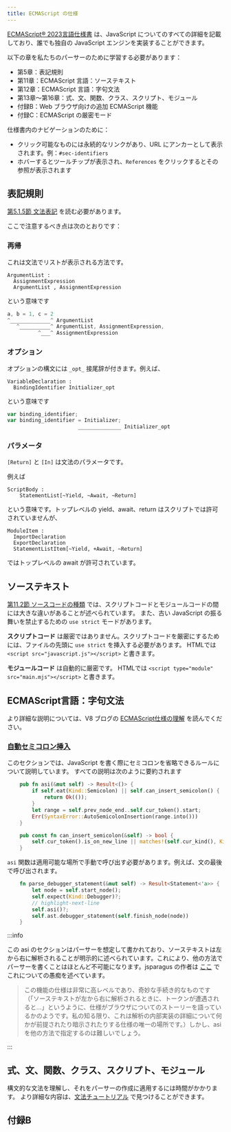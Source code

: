 ```yaml
---
title: ECMAScript の仕様
---
```


[ECMAScript® 2023言語仕様書](https://tc39.es/ecma262/) は、JavaScript についてのすべての詳細を記載しており、誰でも独自の JavaScript エンジンを実装することができます。

以下の章を私たちのパーサーのために学習する必要があります：

- 第5章：表記規則
- 第11章：ECMAScript 言語：ソーステキスト
- 第12章：ECMAScript 言語：字句文法
- 第13章〜第16章：式、文、関数、クラス、スクリプト、モジュール
- 付録B：Web ブラウザ向けの追加 ECMAScript 機能
- 付録C：ECMAScript の厳密モード

仕様書内のナビゲーションのために：

- クリック可能なものには永続的なリンクがあり、URL にアンカーとして表示されます。例：`#sec-identifiers`
- ホバーするとツールチップが表示され、`References` をクリックするとその参照が表示されます

## 表記規則

[第5.1.5節 文法表記](https://tc39.es/ecma262/#sec-grammar-notation) を読む必要があります。

ここで注意するべき点は次のとおりです：

### 再帰

これは文法でリストが表示される方法です。

```markup
ArgumentList :
  AssignmentExpression
  ArgumentList , AssignmentExpression
```

という意味です

```javascript
a, b = 1, c = 2
^_____________^ ArgumentList
   ^__________^ ArgumentList, AssignmentExpression,
          ^___^ AssignmentExpression
```

### オプション

オプションの構文には `_opt_` 接尾辞が付きます。例えば、

```markup
VariableDeclaration :
  BindingIdentifier Initializer_opt
```

という意味です

```javascript
var binding_identifier;
var binding_identifier = Initializer;
                       ______________ Initializer_opt
```

### パラメータ

`[Return]` と `[In]` は文法のパラメータです。

例えば

```markdup
ScriptBody :
    StatementList[~Yield, ~Await, ~Return]
```

という意味です。トップレベルの yield、await、return はスクリプトでは許可されていませんが、

```markdup
ModuleItem :
  ImportDeclaration
  ExportDeclaration
  StatementListItem[~Yield, +Await, ~Return]
```

ではトップレベルの await が許可されています。

## ソーステキスト

[第11.2節 ソースコードの種類](https://tc39.es/ecma262/#sec-types-of-source-code) では、スクリプトコードとモジュールコードの間には大きな違いがあることが述べられています。
また、古い JavaScript の振る舞いを禁止するための `use strict` モードがあります。

**スクリプトコード** は厳密ではありません。スクリプトコードを厳密にするためには、ファイルの先頭に `use strict` を挿入する必要があります。
HTMLでは `<script src="javascript.js"></script>` と書きます。

**モジュールコード** は自動的に厳密です。
HTMLでは `<script type="module" src="main.mjs"></script>` と書きます。

## ECMAScript言語：字句文法

より詳細な説明については、V8 ブログの [ECMAScript仕様の理解](https://v8.dev/blog/understanding-ecmascript-part-3) を読んでください。

### [自動セミコロン挿入](https://tc39.es/ecma262/#sec-automatic-semicolon-insertion)

このセクションでは、JavaScript を書く際にセミコロンを省略できるルールについて説明しています。
すべての説明は次のように要約されます

```rust
    pub fn asi(&mut self) -> Result<()> {
        if self.eat(Kind::Semicolon) || self.can_insert_semicolon() {
            return Ok(());
        }
        let range = self.prev_node_end..self.cur_token().start;
        Err(SyntaxError::AutoSemicolonInsertion(range.into()))
    }

    pub const fn can_insert_semicolon(&self) -> bool {
        self.cur_token().is_on_new_line || matches!(self.cur_kind(), Kind::RCurly | Kind::Eof)
    }
```

`asi` 関数は適用可能な場所で手動で呼び出す必要があります。例えば、文の最後で呼び出されます。

```rust
    fn parse_debugger_statement(&mut self) -> Result<Statement<'a>> {
        let node = self.start_node();
        self.expect(Kind::Debugger)?;
        // highlight-next-line
        self.asi()?;
        self.ast.debugger_statement(self.finish_node(node))
    }
```

:::info

この asi のセクションはパーサーを想定して書かれており、ソーステキストは左から右に解析されることが明示的に述べられています。これにより、他の方法でパーサーを書くことはほとんど不可能になります。jsparagus の作者は [ここ](https://github.com/mozilla-spidermonkey/jsparagus/blob/master/js-quirks.md#automatic-semicolon-insertion-) でこれについての愚痴を述べています。

> この機能の仕様は非常に高レベルであり、奇妙な手続き的なものです（「ソーステキストが左から右に解析されるときに、トークンが遭遇されると...」というように、仕様がブラウザについてのストーリーを語っているかのようです。私の知る限り、これは解析の内部実装の詳細について何かが前提されたり暗示されたりする仕様の唯一の場所です。）しかし、asi を他の方法で指定するのは難しいでしょう。

:::

## 式、文、関数、クラス、スクリプト、モジュール

構文的な文法を理解し、それをパーサーの作成に適用するには時間がかかります。
より詳細な内容は、[文法チュートリアル](./grammar.md) で見つけることができます。

## 付録B
